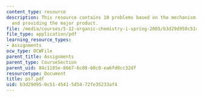 ```yaml
---
content_type: resource
description: This resource contains 10 problems based on the mechanism of reaction
  and providing the major product.
file: /media/courses/5-12-organic-chemistry-i-spring-2005/b3d29d950c5145415d5472fe35233af4_ps7.pdf
file_type: application/pdf
learning_resource_types:
- Assignments
ocw_type: OCWFile
parent_title: Assignments
parent_type: CourseSection
parent_uid: 84c1185e-8667-6c88-60c0-ea6fd0cc32df
resourcetype: Document
title: ps7.pdf
uid: b3d29d95-0c51-4541-5d54-72fe35233af4
---
```

